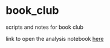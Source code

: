 # book_club
scripts and notes for book club


link to open the analysis notebook 
[here](https://mybinder.org/v2/gh/arm61/book_club.git/master?filepath=analysis.ipynb)
